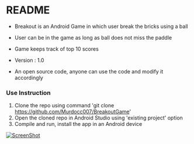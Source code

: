 # README #

* Breakout is an Android Game in which user break the bricks using a ball
* User can be in the game as long as ball does not miss the paddle
* Game keeps track of top 10 scores

* Version : 1.0

* An open source code, anyone can use the code and modify it accordingly



###  Use Instruction ###
1. Clone the repo using command 'git clone https://github.com/Murdocc007/BreakoutGame'
2. Open the cloned repo in Android Studio using 'existing project' option
3. Compile and run, install the app in an Android device

[![ScreenShot](http://img.youtube.com/vi/X8RzFZnFHUE/0.jpg)](https://www.youtube.com/watch?v=X8RzFZnFHUE)
